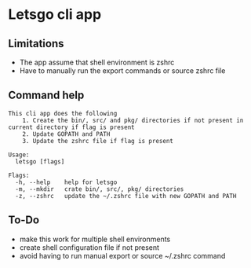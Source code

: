 # Letsgo cli app

## Limitations
- The app assume that shell environment is zshrc
- Have to manually run the export commands or source zshrc file

## Command help
```
This cli app does the following
	1. Create the bin/, src/ and pkg/ directories if not present in current directory if flag is present
	2. Update GOPATH and PATH
	3. Update the zshrc file if flag is present

Usage:
  letsgo [flags]

Flags:
  -h, --help    help for letsgo
  -m, --mkdir   crate bin/, src/, pkg/ directories
  -z, --zshrc   update the ~/.zshrc file with new GOPATH and PATH
```

## To-Do
- make this work for multiple shell environments
- create shell configuration file if not present
- avoid having to run manual export or source ~/.zshrc command